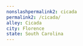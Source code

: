 ```yaml
---
﻿nonslashpermalink2: cicada
permalink2: /cicada/
alley: Cicada
city: Florence
state: South Carolina
---
```


